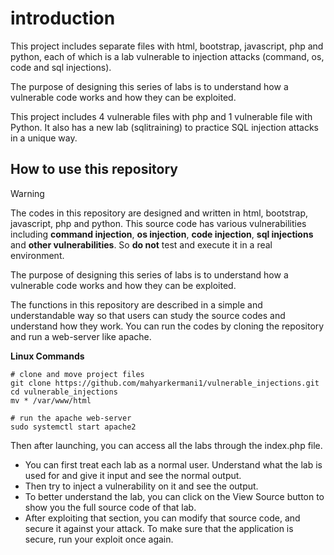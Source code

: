 
# introduction

This project includes separate files with html, bootstrap, javascript, php and python, each of which is a lab vulnerable to injection attacks (command, os, code and sql injections).

The purpose of designing this series of labs is to understand how a vulnerable code works and how they can be exploited.

This project includes 4 vulnerable files with php and 1 vulnerable file with Python. It also has a new lab (sqlitraining) to practice SQL injection attacks in a unique way.

## How to use this repository

> [!WARNING]
> The codes in this repository are designed and written in  html, bootstrap, javascript, php and python. This source code has various vulnerabilities including **command injection**, **os injection**, **code injection**, **sql injections** and **other vulnerabilities**. So **do not** test and execute it in a real environment.

The purpose of designing this series of labs is to understand how a vulnerable code works and how they can be exploited.

The functions in this repository are described in a simple and understandable way so that users can study the source codes and understand how they work. You can run the codes by cloning the repository and run a web-server like apache.

**Linux Commands**

    # clone and move project files
    git clone https://github.com/mahyarkermani1/vulnerable_injections.git
    cd vulnerable_injections
    mv * /var/www/html

    # run the apache web-server
    sudo systemctl start apache2


Then after launching, you can access all the labs through the index.php file.
- You can first treat each lab as a normal user. Understand what the lab is used for and give it input and see the normal output.
- Then try to inject a vulnerability on it and see the output.
- To better understand the lab, you can click on the View Source button to show you the full source code of that lab.
- After exploiting that section, you can modify that source code, and secure it against your attack. To make sure that the application is secure, run your exploit once again.
